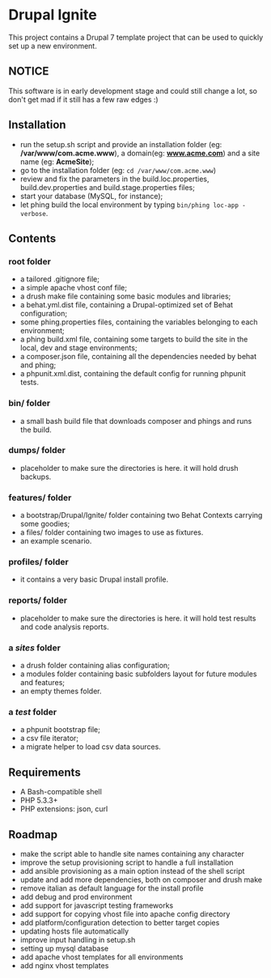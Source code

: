 Drupal Ignite
=============

This project contains a Drupal 7 template project that can be used to quickly set up a new environment.

NOTICE
------

This software is in early development stage and could still change a lot, so don't get mad if it still has a few raw edges :)



Installation
------------

* run the setup.sh script and provide an installation folder (eg: **/var/www/com.acme.www**), a domain(eg: **www.acme.com**) and a site name (eg: **AcmeSite**);
* go to the installation folder (eg: ```cd /var/www/com.acme.www```)
* review and fix the parameters in the build.loc.properties, build.dev.properties and build.stage.properties files;
* start your database (MySQL, for instance);
* let phing build the local environment by typing ```bin/phing loc-app -verbose```.


Contents
--------

### root folder

* a tailored .gitignore file;
* a simple apache vhost conf file;
* a drush make file containing some basic modules and libraries;
* a behat.yml.dist file, containing a Drupal-optimized set of Behat configuration;
* some phing.properties files, containing the variables belonging to each environment;
* a phing build.xml file, containing some targets to build the site in the local, dev and stage environments;
* a composer.json file, containing all the dependencies needed by behat and phing;
* a phpunit.xml.dist, containing the default config for running phpunit tests.

### bin/ folder

* a small bash build file that downloads composer and phings and runs the build.

### dumps/ folder

* placeholder to make sure the directories is here. it will hold drush backups.

### features/ folder

* a bootstrap/Drupal/Ignite/ folder containing two Behat Contexts carrying some goodies;
* a files/ folder containing two images to use as fixtures.
* an example scenario.

### profiles/ folder

* it contains a very basic Drupal install profile.

### reports/ folder

* placeholder to make sure the directories is here. it will hold test results and code analysis reports.

### a _sites_ folder

* a drush folder containing alias configuration;
* a modules folder containing basic subfolders layout for future modules and features;
* an empty themes folder.

### a _test_ folder

* a phpunit bootstrap file;
* a csv file iterator;
* a migrate helper to load csv data sources.


Requirements
------------
* A Bash-compatible shell
* PHP 5.3.3+
* PHP extensions: json, curl


Roadmap
-------

* make the script able to handle site names containing any character
* improve the setup provisioning script to handle a full installation
* add ansible provisioning as a main option instead of the shell script
* update and add more dependencies, both on composer and drush make
* remove italian as default language for the install profile
* add debug and prod environment
* add support for javascript testing frameworks
* add support for copying vhost file into apache config directory
* add platform/configuration detection to better target copies
* updating hosts file automatically
* improve input handling in setup.sh
* setting up mysql database
* add apache vhost templates for all environments
* add nginx vhost templates

